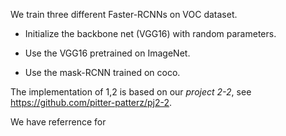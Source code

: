 We train three different Faster-RCNNs on VOC dataset.

+ Initialize the backbone net (VGG16) with random parameters.

+ Use the VGG16 pretrained on ImageNet.

+ Use the mask-RCNN trained on coco.

The implementation of 1,2 is based on our *project 2-2*, see https://github.com/pitter-patterz/pj2-2.

We have referrence for

